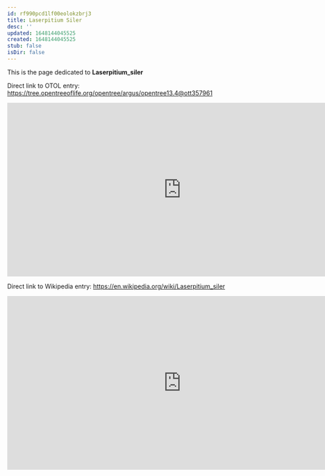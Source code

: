 ```yaml
---
id: rf990pcd1lf00eolokzbrj3
title: Laserpitium Siler
desc: ''
updated: 1648144045525
created: 1648144045525
stub: false
isDir: false
---
```

This is the page dedicated to **Laserpitium_siler**


Direct link to OTOL entry: https://tree.opentreeoflife.org/opentree/argus/opentree13.4@ott357961



<html>
    <body>
    <iframe src="https://tree.opentreeoflife.org/opentree/argus/opentree13.4@ott357961"
    width="800" height="400" frameborder="0" allowfullscreen> </iframe>
    </body>
</html>
    


Direct link to Wikipedia entry: https://en.wikipedia.org/wiki/Laserpitium_siler



<html>
    <body>
    <iframe src="https://en.wikipedia.org/wiki/Laserpitium_siler"
    width="800" height="400" frameborder="0" allowfullscreen> </iframe>
    </body>
</html>
    
